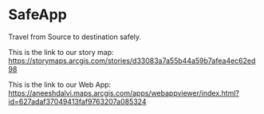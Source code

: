 # SafeApp

Travel from Source to destination safely.

This is the link to our story map:
https://storymaps.arcgis.com/stories/d33083a7a55b44a59b7afea4ec62ed98

This is the link to our Web App:
https://aneeshdalvi.maps.arcgis.com/apps/webappviewer/index.html?id=627adaf37049413faf9763207a085324
